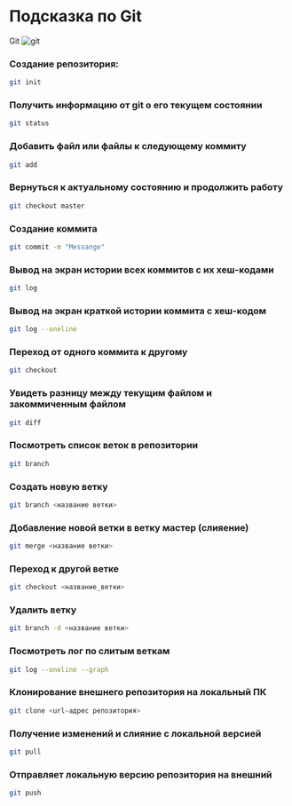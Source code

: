 # Подсказка по Git

Git
![git](2.png)

### Создание репозитория:
```sh
git init
```
### Получить информацию от git о его текущем состоянии
 ```sh
git status
```
### Добавить файл или файлы к следующему коммиту
```sh
git add
```
### Вернуться к актуальному состоянию и продолжить работу
```sh
git checkout master
```
### Создание коммита
```sh
git commit -m "Messange"
```
### Вывод на экран истории всех коммитов с их хеш-кодами
```sh
git log
```
### Вывод на экран краткой истории коммита с хеш-кодом
```sh
git log --oneline
```
### Переход от одного коммита к другому
```sh
git checkout
```
### Увидеть разницу между текущим файлом и закоммиченным файлом
```sh
git diff
```
###  Посмотреть список веток в репозитории
```sh
git branch
```
### Создать новую ветку
```sh
git branch <название ветки>
```
### Добавление новой ветки в ветку мастер (слияение)
```sh
git merge <название ветки>
```
### Переход к другой ветке
```sh
git checkout <название_ветки>
```
### Удалить ветку
```sh
git branch -d <название ветки>
```
### Посмотреть лог по слитым веткам
```sh
git log --oneline --graph
```
### Клонирование внешнего репозитория на локальный ПК
```sh
git clone <url-адрес репозитория>
```
### Получение изменений и слияние с локальной версией
```sh
git pull
```
### Отправляет локальную версию репозитория на внешний
```sh
git push
```
